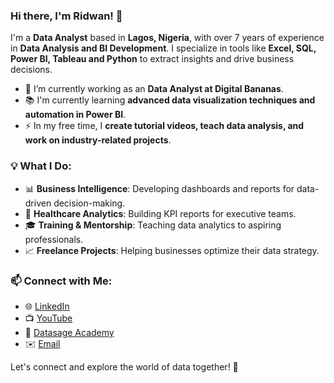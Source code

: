 ### Hi there, I'm Ridwan! 👋

I'm a **Data Analyst** based in **Lagos, Nigeria**, with over 7 years of experience in **Data Analysis and BI Development**. I specialize in tools like **Excel, SQL, Power BI, Tableau and Python** to extract insights and drive business decisions.

- 🔭 I’m currently working as an **Data Analyst at Digital Bananas**.
- 📚 I'm currently learning **advanced data visualization techniques and automation in Power BI**.
- ⚡ In my free time, I **create tutorial videos, teach data analysis, and work on industry-related projects**.

### 💡 What I Do:
- 📊 **Business Intelligence**: Developing dashboards and reports for data-driven decision-making.
- 🏥 **Healthcare Analytics**: Building KPI reports for executive teams.
- 🎓 **Training & Mentorship**: Teaching data analytics to aspiring professionals.
- 📈 **Freelance Projects**: Helping businesses optimize their data strategy.

### 📫 Connect with Me:
- 🌐 [LinkedIn](www.linkedin.com/in/ridwan--ibrahim)
- 📺 [YouTube](http://www.youtube.com/@DataSageAcademy)
- 📝 [Datasage Academy](ridwan-ibrahim.netlify.app)
- ✉️ [Email](search4ridwan@gmail.com)

Let's connect and explore the world of data together! 🚀
